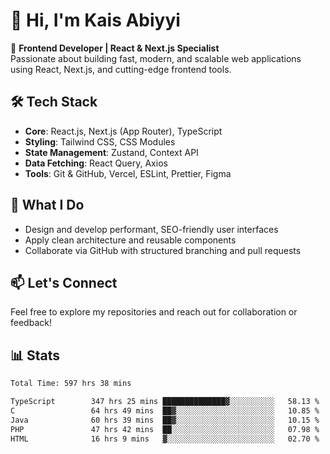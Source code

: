 # 👋 Hi, I'm Kais Abiyyi

🚀 **Frontend Developer | React & Next.js Specialist**  
Passionate about building fast, modern, and scalable web applications using React, Next.js, and cutting-edge frontend tools.

## 🛠️ Tech Stack
- **Core**: React.js, Next.js (App Router), TypeScript
- **Styling**: Tailwind CSS, CSS Modules
- **State Management**: Zustand, Context API
- **Data Fetching**: React Query, Axios
- **Tools**: Git & GitHub, Vercel, ESLint, Prettier, Figma

## 📌 What I Do
- Design and develop performant, SEO-friendly user interfaces
- Apply clean architecture and reusable components
- Collaborate via GitHub with structured branching and pull requests

## 📫 Let's Connect
Feel free to explore my repositories and reach out for collaboration or feedback!

## 📊 Stats
<!--START_SECTION:waka-->

```txt
Total Time: 597 hrs 38 mins

TypeScript        347 hrs 25 mins ██████████████▓░░░░░░░░░░   58.13 %
C                 64 hrs 49 mins  ██▓░░░░░░░░░░░░░░░░░░░░░░   10.85 %
Java              60 hrs 39 mins  ██▓░░░░░░░░░░░░░░░░░░░░░░   10.15 %
PHP               47 hrs 42 mins  ██░░░░░░░░░░░░░░░░░░░░░░░   07.98 %
HTML              16 hrs 9 mins   ▓░░░░░░░░░░░░░░░░░░░░░░░░   02.70 %
```

<!--END_SECTION:waka-->
